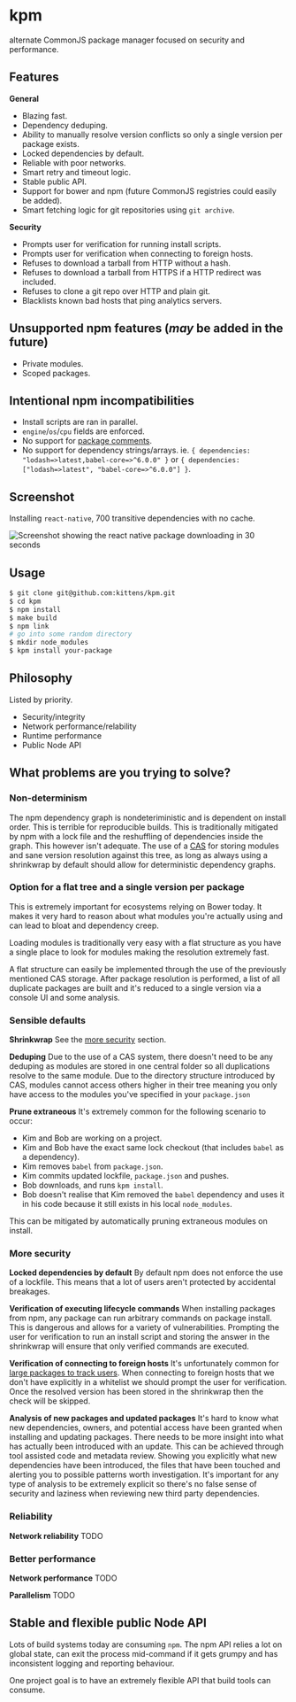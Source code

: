 # kpm

alternate CommonJS package manager focused on security and performance.

## Features

**General**

 * Blazing fast.
 * Dependency deduping.
 * Ability to manually resolve version conflicts so only a single version per package exists.
 * Locked dependencies by default.
 * Reliable with poor networks.
 * Smart retry and timeout logic.
 * Stable public API.
 * Support for bower and npm (future CommonJS registries could easily be added).
 * Smart fetching logic for git repositories using `git archive`.

**Security**

 * Prompts user for verification for running install scripts.
 * Prompts user for verification when connecting to foreign hosts.
 * Refuses to download a tarball from HTTP without a hash.
 * Refuses to download a tarball from HTTPS if a HTTP redirect was included.
 * Refuses to clone a git repo over HTTP and plain git.
 * Blacklists known bad hosts that ping analytics servers.

## Unsupported npm features (*may* be added in the future)

 * Private modules.
 * Scoped packages.

## Intentional npm incompatibilities

 * Install scripts are ran in parallel.
 * `engine`/`os`/`cpu` fields are enforced.
 * No support for [package comments](https://github.com/npm/read-package-json#indexjs).
 * No support for dependency strings/arrays. ie. `{ dependencies: "lodash=>latest,babel-core=>^6.0.0" }` or `{ dependencies: ["lodash=>latest", "babel-core=>^6.0.0"] }`.

## Screenshot

Installing `react-native`, 700 transitive dependencies with no cache.

![Screenshot showing the react native package downloading in 30 seconds](https://i.imgur.com/rUta2sk.gif)

## Usage

```sh
$ git clone git@github.com:kittens/kpm.git
$ cd kpm
$ npm install
$ make build
$ npm link
# go into some random directory
$ mkdir node_modules
$ kpm install your-package
```

## Philosophy

Listed by priority.

 * Security/integrity
 * Network performance/relability
 * Runtime performance
 * Public Node API

## What problems are you trying to solve?

### Non-determinism

The npm dependency graph is nondeteriministic and is dependent on install order. This is
terrible for reproducible builds. This is traditionally mitigated by npm with a lock file
and the reshuffling of dependencies inside the graph. This however isn't adequate. The use
of a [CAS](https://en.wikipedia.org/wiki/Content-addressable_storage) for storing modules
and sane version resolution against this tree, as long as always using a shrinkwrap by
default should allow for deterministic dependency graphs.

### Option for a flat tree and a single version per package

This is extremely important for ecosystems relying on Bower today. It makes it very hard
to reason about what modules you're actually using and can lead to bloat and dependency
creep.

Loading modules is traditionally very easy with a flat structure as you have a single
place to look for modules making the resolution extremely fast.

A flat structure can easily be implemented through the use of the previously mentioned CAS
storage. After package resolution is performed, a list of all duplicate packages are built
and it's reduced to a single version via a console UI and some analysis.

### Sensible defaults

**Shrinkwrap** See the [more security](#more-security) section.

**Deduping** Due to the use of a CAS system, there doesn't need to be any deduping as
modules are stored in one central folder so all duplications resolve to the same module.
Due to the directory structure introduced by CAS, modules cannot access others higher in
their tree meaning you only have access to the modules you've specified in your `package.json`

**Prune extraneous** It's extremely common for the following scenario to occur:

 - Kim and Bob are working on a project.
 - Kim and Bob have the exact same lock checkout (that includes `babel` as a dependency).
 - Kim removes `babel` from `package.json`.
 - Kim commits updated lockfile, `package.json` and pushes.
 - Bob downloads, and runs `kpm install`.
 - Bob doesn't realise that Kim removed the `babel` dependency and uses it in his code
   because it still exists in his local `node_modules`.

This can be mitigated by automatically pruning extraneous modules on install.

### More security

**Locked dependencies by default** By default npm does not enforce the use of a lockfile.
This means that a lot of users aren't protected by accidental breakages.

**Verification of executing lifecycle commands** When installing packages from npm, any
package can run arbitrary commands on package install. This is dangerous and allows for a
variety of vulnerabilities. Prompting the user for verification to run an install script
and storing the answer in the shrinkwrap will ensure that only verified commands are
executed.

**Verification of connecting to foreign hosts** It's unfortunately common for
[large packages to track users](https://github.com/strongloop/loopback/issues/1079).
When connecting to foreign hosts that we don't have explicitly in a whitelist we should
prompt the user for verification. Once the resolved version has been stored in the
shrinkwrap then the check will be skipped.

**Analysis of new packages and updated packages** It's hard to know what new dependencies,
owners, and potential access have been granted when installing and updating packages.
There needs to be more insight into what has actually been introduced with an update. This
can be achieved through tool assisted code and metadata review. Showing you explicitly what
new dependencies have been introduced, the files that have been touched and alerting you
to possible patterns worth investigation. It's important for any type of analysis to be
extremely explicit so there's no false sense of security and laziness when reviewing new
third party dependencies.

### Reliability

**Network reliability** TODO

### Better performance

**Network performance** TODO

**Parallelism** TODO

## Stable and flexible public Node API

Lots of build systems today are consuming `npm`. The npm API relies a lot on global state,
can exit the process mid-command if it gets grumpy and has inconsistent logging and
reporting behaviour.

One project goal is to have an extremely flexible API that build tools can consume.
